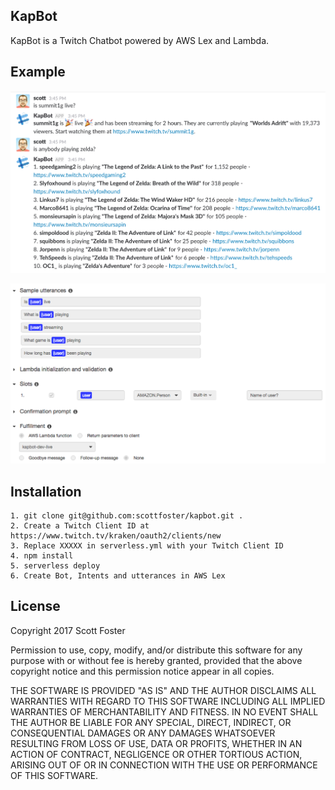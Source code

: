 ## KapBot
KapBot is a Twitch Chatbot powered by AWS Lex and Lambda.

## Example
![slack example](https://github.com/scottfoster/kapbot/raw/master/img/example.png)

![lex configuration](https://github.com/scottfoster/kapbot/raw/master/img/lex.png)

## Installation
```
1. git clone git@github.com:scottfoster/kapbot.git .
2. Create a Twitch Client ID at https://www.twitch.tv/kraken/oauth2/clients/new
3. Replace XXXXX in serverless.yml with your Twitch Client ID
4. npm install
5. serverless deploy
6. Create Bot, Intents and utterances in AWS Lex
```
## License

Copyright 2017 Scott Foster

Permission to use, copy, modify, and/or distribute this software for any purpose with or without fee is hereby granted, provided that the above copyright notice and this permission notice appear in all copies.

THE SOFTWARE IS PROVIDED "AS IS" AND THE AUTHOR DISCLAIMS ALL WARRANTIES WITH REGARD TO THIS SOFTWARE INCLUDING ALL IMPLIED WARRANTIES OF MERCHANTABILITY AND FITNESS. IN NO EVENT SHALL THE AUTHOR BE LIABLE FOR ANY SPECIAL, DIRECT, INDIRECT, OR CONSEQUENTIAL DAMAGES OR ANY DAMAGES WHATSOEVER RESULTING FROM LOSS OF USE, DATA OR PROFITS, WHETHER IN AN ACTION OF CONTRACT, NEGLIGENCE OR OTHER TORTIOUS ACTION, ARISING OUT OF OR IN CONNECTION WITH THE USE OR PERFORMANCE OF THIS SOFTWARE.
